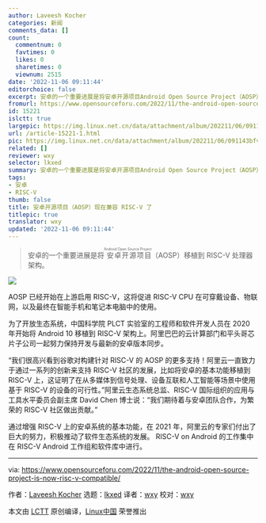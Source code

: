 ```yaml
---
author: Laveesh Kocher
categories: 新闻
comments_data: []
count:
  commentnum: 0
  favtimes: 0
  likes: 0
  sharetimes: 0
  viewnum: 2515
date: '2022-11-06 09:11:44'
editorchoice: false
excerpt: 安卓的一个重要进展是将安卓开源项目Android Open Source Project（AOSP）移植到 RISC-V 处理器架构。
fromurl: https://www.opensourceforu.com/2022/11/the-android-open-source-project-is-now-risc-v-compatible/
id: 15221
islctt: true
largepic: https://img.linux.net.cn/data/attachment/album/202211/06/091143bfvf3wz0sluua229.jpg
url: /article-15221-1.html
pic: https://img.linux.net.cn/data/attachment/album/202211/06/091143bfvf3wz0sluua229.jpg.thumb.jpg
related: []
reviewer: wxy
selector: lkxed
summary: 安卓的一个重要进展是将安卓开源项目Android Open Source Project（AOSP）移植到 RISC-V 处理器架构。
tags:
- 安卓
- RISC-V
thumb: false
title: 安卓开源项目（AOSP）现在兼容 RISC-V 了
titlepic: true
translator: wxy
updated: '2022-11-06 09:11:44'
---
```



> 
> 安卓的一个重要进展是将<ruby> 安卓开源项目 <rt>  Android Open Source Project </rt></ruby>（AOSP）移植到 RISC-V 处理器架构。
> 
> 
> 


![](/data/attachment/album/202211/06/091143bfvf3wz0sluua229.jpg)


AOSP 已经开始在上游启用 RISC-V，这将促进 RISC-V CPU 在可穿戴设备、物联网，以及最终在智能手机和笔记本电脑中的使用。


为了开放生态系统，中国科学院 PLCT 实验室的工程师和软件开发人员在 2020 年开始将 Android 10 移植到 RISC-V 架构上。阿里巴巴的云计算部门和平头哥芯片子公司一起努力保持开发与最新的安卓版本同步。


“我们很高兴看到谷歌对构建针对 RISC-V 的 AOSP 的更多支持！阿里云一直致力于通过一系列的创新来支持 RISC-V 社区的发展，比如将安卓的基本功能移植到 RISC-V 上，这证明了在从多媒体到信号处理、设备互联和人工智能等场景中使用基于 RISC-V 的设备的可行性。”阿里云生态系统总监、RISC-V 国际组织的应用与工具水平委员会副主席 David Chen 博士说：“我们期待着与安卓团队合作，为繁荣的 RISC-V 社区做出贡献。”


通过增强 RISC-V 上的安卓系统的基本功能，在 2021 年，阿里云的专家们付出了巨大的努力，积极推动了软件生态系统的发展。 RISC-V on Android 的工作集中在 RISC-V Android 工作组和软件库中进行。




---


via: <https://www.opensourceforu.com/2022/11/the-android-open-source-project-is-now-risc-v-compatible/>


作者：[Laveesh Kocher](https://www.opensourceforu.com/author/laveesh-kocher/) 选题：[lkxed](https://github.com/lkxed) 译者：[wxy](https://github.com/wxy) 校对：[wxy](https://github.com/wxy)


本文由 [LCTT](https://github.com/LCTT/TranslateProject) 原创编译，[Linux中国](https://linux.cn/) 荣誉推出